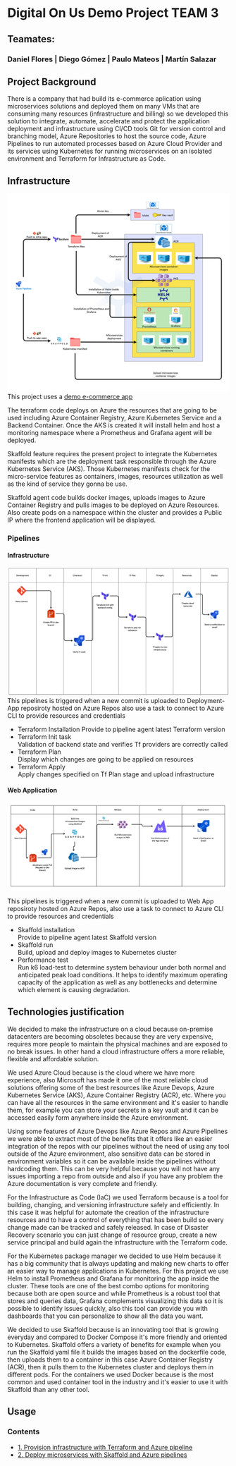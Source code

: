 # Digital On Us Demo Project TEAM 3
## Teamates:
### Daniel Flores | Diego Gómez | Paulo Mateos | Martín Salazar

## Project Background
There is a company that had build its e-commerce aplication using microservices solutions and deployed them on many VMs that are consuming many resources (infrastructure and billing) so we developed this solution to integrate, automate, accelerate and protect the application deployment and infrastructure using CI/CD tools Git for version control and branching model, Azure Repositories to host the source code, Azure Pipelines to run automated processes based on Azure Cloud Provider and its services using Kubernetes for running microservices on an isolated environment and Terraform for Infrastructure as Code.

## Infrastructure
![Infrastructure diagram](/documentation/img/infra-diagram.png)
This project uses a [demo e-commerce app](https://github.com/GoogleCloudPlatform/microservices-demo)  

The terraform code deploys on Azure the resources that are going to be used including Azure Container Registry, Azure Kubernetes Service and a Backend Container. Once the AKS is created it will install helm and host a monitoring namespace where a Prometheus and Grafana agent will be deployed.  

Skaffold feature requires the present project to integrate the Kubernetes manifests which are the deployment task responsible through the Azure Kubernetes Service (AKS). Those Kubernetes manifests check for the micro-service features as containers, images, resources utilization as well as the kind of service they gonna be use.  

Skaffold agent code builds docker images, uploads images to Azure Container Registry and pulls images to be deployed on Azure Resources. Also create pods on a namespace within the cluster and provides a Public IP where the frontend application will be displayed.  

### Pipelines  
#### Infrastructure  
![Infrastructure pipeline diagram](/documentation/img/diagram-infra.png)
This pipelines is triggered when a new commit is uploaded to Deployment-App reposiroty hosted on Azure Repos also use a task to connect to Azure CLI to provide resources and credentials 
* Terraform Installation 
Provide to pipeline agent latest Terraform version
* Terraform Init task  
Validation of backend state and verifies Tf providers are correctly called
* Terraform Plan  
Display which changes are going to be applied on resources
* Terraform Apply  
Apply changes specified on Tf Plan stage and upload infrastructure
#### Web Application  
![Web App pipeline diagram](/documentation/img/diagram-web-app.png)  

This pipelines is triggered when a new commit is uploaded to Web App reposiroty hosted on Azure Repos, also use a task to connect to Azure CLI to provide resources and credentials  
* Skaffold installation   
Provide to pipeline agent latest Skaffold version
* Skaffold run  
Build, upload and deploy images to Kubernetes cluster
* Performance test  
Run k6 load-test to determine system behaviour under both normal and anticipated peak load conditions. It helps to identify maximum operating capacity of the application as well as any bottlenecks and determine which element is causing degradation.  

## Technologies justification
We decided to make the infrastructure on a cloud because on-premise datacenters are becoming obsoletes because they are very expensive, requires more people to maintain the physical machines and are exposed to no break issues. In other hand a cloud infrastructure offers a more reliable, flexible and affordable solution.

We used Azure Cloud because is the cloud where we have more experience, also Microsoft has made it one of the most reliable cloud solutions offering some of the best resources like Azure Devops, Azure Kubernetes Service (AKS), Azure Container Registry (ACR), etc. Where you can have all the resources in the same environment and it's easier to handle them, for example you can store your secrets in a key vault and it can be accessed easily form anywhere inside the Azure environment.

Using some features of Azure Devops like Azure Repos and Azure Pipelines we were able to extract most of the benefits that it offers like an easier integration of the repos with our pipelines without the need of using any tool outside of the Azure environment, also sensitive data can be stored in environment variables so it can be available inside the pipelines without hardcoding them. This can be very helpful because you will not have any issues importing a repo from outside and also if you have any problem the Azure documentation is very complete and friendly. 

For the Infrastructure as Code (IaC) we used Terraform because is a tool for building, changing, and versioning infrastructure safely and efficiently. In this case it was helpful for automate the creation of the infrastructure resources and to have a control of everything that has been build so every change made can be tracked and safely released. In case of Disaster Recovery scenario you can just change of resource group, create a new service principal and build again the infrastructure with the Terraform code.

For the Kubernetes package manager we decided to use Helm because it has a big community that is always updating and making new charts to offer an easier way to manage applications in Kubernetes. For this project we use Helm to install Prometheus and Grafana for monitoring the app inside the cluster. These tools are one of the best combo options for monitoring because both are open source and while Prometheus is a robust tool that stores and queries data, Grafana complements visualizing this data so it is possible to identify issues quickly, also this tool can provide you with dashboards that you can personalize to show all the data you want.

We decided to use Skaffold because is an innovating tool that is growing everyday and compared to Docker Compose it's more friendly and oriented to Kubernetes. Skaffold offers a variety of benefits for example when you run the Skaffold yaml file it builds the images based on the dockerfile code, then uploads them to a container in this case Azure Container Registry (ACR), then it pulls them to the Kubernetes cluster and deploys them in different pods. For the containers we used Docker because is the most common and used container tool in the industry and it's easier to use it with Skaffold than any other tool.

## Usage  
### Contents

* [1. Provision infrastructure with Terraform and Azure pipeline](./documentation/infrastructure/infra-pipeline.md)
* [2. Deploy microservices with Skaffold and Azure pipelines](./documentation/web-app/web-app-pipeline.md)  

